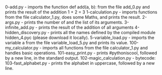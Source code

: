 0-add.py - imports the function def add(a, b): from the file add_0.py and prints the result of the addition 1 + 2 = 3
1-calculation.py - imports functions from the file calculator_1.py, does some Maths, and prints the result.
2-args.py - prints the number of and the list of its arguments.
3-infinite_add.py - prints the result of the addition of all arguments
4-hidden_discovery.py - prints all the names defined by the compiled module hidden_4.pyc (please download it locally).
5-variable_load.py - imports the variable a from the file variable_load_5.py and prints its value.
100-my_calculator.py - imports all functions from the file calculator_1.py and handles basic operations.
101-easy_print.py - prints #pythoniscool, followed by a new line, in the standard output.
102-magic_calculation.py - bytecode:
103-fast_alphabet.py - prints the alphabet in uppercase, followed by a new line.
